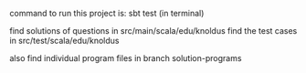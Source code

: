 command to run this project is:    sbt test  (in terminal)

find solutions of questions in src/main/scala/edu/knoldus
find the test cases in src/test/scala/edu/knoldus

also find individual program files in branch solution-programs
